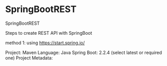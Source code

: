 # SpringBootREST
SpringBootREST

Steps to create REST API with SpringBoot

method 1: using https://start.spring.io/

Project: Maven
Language: Java
Spring Boot: 2.2.4 (select latest or required one)
Project Metadata: 
